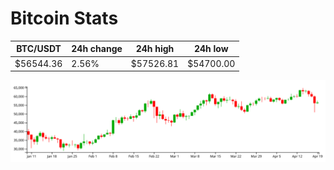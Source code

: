 # Bitcoin Stats

BTC/USDT|24h change|24h high|24h low|
|---|---|---|---|
|$56544.36|2.56%|$57526.81|$54700.00|

<img src="./chart.svg">
